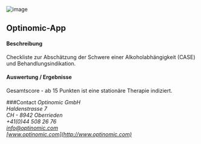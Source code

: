 

![image](http://www.ottiger.org/optinomic_logo/optinomic_logo_small.png)
## Optinomic-App 


#### Beschreibung
Checkliste zur Abschätzung der Schwere einer Alkoholabhängigkeit (CASE)  und Behandlungsindikation.

#### Auswertung / Ergebnisse
Gesamtscore - ab 15 Punkten ist eine stationäre Therapie indiziert.

###Contact
*Optinomic GmbH*   
*Haldenstrasse 7*     
*CH - 8942 Oberrieden*     
*+41(0)44 508 26 76*    
*info@optinomic.com*   
*[www.optinomic.com](http://www.optinomic.com)*   

